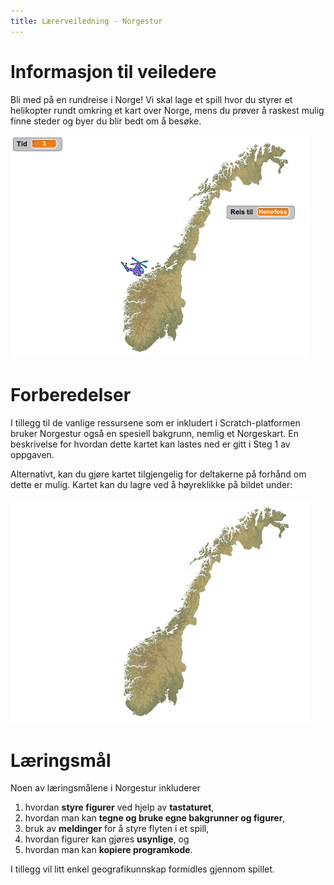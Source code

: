 ```yaml
---
title: Lærerveiledning - Norgestur
---
```


# Informasjon til veiledere

Bli med på en rundreise i Norge! Vi skal lage et spill hvor du styrer
et helikopter rundt omkring et kart over Norge, mens du prøver å
raskest mulig finne steder og byer du blir bedt om å besøke.

![](norgestur.png)

# Forberedelser

I tillegg til de vanlige ressursene som er inkludert i
Scratch-platformen bruker Norgestur også en spesiell bakgrunn, nemlig
et Norgeskart. En beskrivelse for hvordan dette kartet kan lastes ned
er gitt i Steg 1 av oppgaven.

Alternativt, kan du gjøre kartet tilgjengelig for deltakerne på
forhånd om dette er mulig. Kartet kan du lagre ved å høyreklikke på bildet under:

![](norgeskart.png)

# Læringsmål

Noen av læringsmålene i Norgestur inkluderer

1. hvordan __styre figurer__ ved hjelp av __tastaturet__,
2. hvordan man kan __tegne og bruke egne bakgrunner og figurer__,
3. bruk av __meldinger__ for å styre flyten i et spill,
4. hvordan figurer kan gjøres __usynlige__, og
5. hvordan man kan __kopiere programkode__.

I tillegg vil litt enkel geografikunnskap formidles gjennom spillet.
